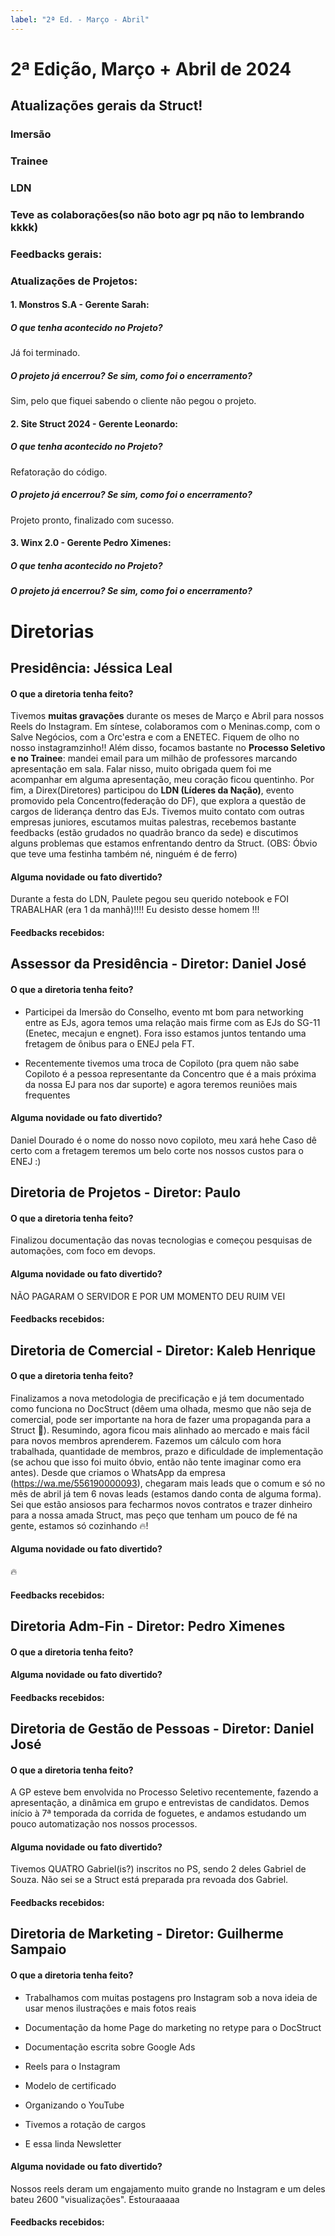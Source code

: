 ```yaml
---
label: "2ª Ed. - Março - Abril"
---
```



# 2ª Edição, Março + Abril de 2024

## Atualizações gerais da Struct!

### Imersão

### Trainee

### LDN

### Teve as colaborações(so não boto agr pq não to lembrando kkkk)

### Feedbacks gerais:


### Atualizações de Projetos:

#### 1. Monstros S.A - Gerente Sarah:

##### O que tenha acontecido no Projeto?

Já foi terminado.

##### O projeto já encerrou? Se sim, como foi o encerramento?

Sim, pelo que fiquei sabendo o cliente não pegou o projeto.

#### 2. Site Struct 2024 - Gerente Leonardo:

##### O que tenha acontecido no Projeto?

Refatoração do código.

##### O projeto já encerrou? Se sim, como foi o encerramento?

Projeto pronto, finalizado com sucesso.

#### 3. Winx 2.0 - Gerente Pedro Ximenes:

##### O que tenha acontecido no Projeto?


##### O projeto já encerrou? Se sim, como foi o encerramento?

# Diretorias

## Presidência: Jéssica Leal

#### O que a diretoria tenha feito?

Tivemos **muitas gravações** durante os meses de Março e Abril para nossos Reels do Instagram. Em síntese, colaboramos com o Meninas.comp, com o Salve Negócios, com a Orc'estra e com a ENETEC. Fiquem de olho no nosso instagramzinho!!
Além disso, focamos bastante no **Processo Seletivo e no Trainee**: mandei email para um milhão de professores marcando apresentação em sala. Falar nisso, muito obrigada quem foi me acompanhar em alguma apresentação, meu coração ficou quentinho.
Por fim, a Direx(Diretores) participou do **LDN (Líderes da Nação)**, evento promovido pela Concentro(federação do DF), que explora a questão de cargos de liderança dentro das EJs. Tivemos muito contato com outras empresas juniores, escutamos muitas palestras, recebemos bastante feedbacks (estão grudados no quadrão branco da sede) e discutimos alguns problemas que estamos enfrentando dentro da Struct. (OBS: Óbvio que teve uma festinha também né, ninguém é de ferro)

#### Alguma novidade ou fato divertido?

Durante a festa do LDN, Paulete pegou seu querido notebook e FOI TRABALHAR (era 1 da manhã)!!!!
Eu desisto desse homem !!!

#### Feedbacks recebidos:


## Assessor da Presidência - Diretor: Daniel José

#### O que a diretoria tenha feito?

- Participei da Imersão do Conselho, evento mt bom para networking entre as EJs, agora temos uma relação mais firme com as EJs do SG-11 (Enetec, mecajun e engnet). Fora isso estamos juntos tentando uma fretagem de ônibus para o ENEJ pela FT. 

- Recentemente tivemos uma troca de Copiloto (pra quem não sabe Copiloto é a pessoa representante da Concentro que é a mais próxima da nossa EJ para nos dar suporte) e agora teremos reuniões mais frequentes

#### Alguma novidade ou fato divertido?

Daniel Dourado é o nome do nosso novo copiloto, meu xará hehe
Caso dê certo com a fretagem teremos um belo corte nos nossos custos para o ENEJ :)

## Diretoria de Projetos - Diretor: Paulo

#### O que a diretoria tenha feito?

Finalizou documentação das novas tecnologias e começou pesquisas de automações, com foco em devops.

#### Alguma novidade ou fato divertido?

NÃO PAGARAM O SERVIDOR E POR UM MOMENTO DEU RUIM VEI

#### Feedbacks recebidos:

## Diretoria de Comercial - Diretor: Kaleb Henrique

#### O que a diretoria tenha feito?

Finalizamos a nova metodologia de precificação e já tem documentado como funciona no DocStruct (dêem uma olhada, mesmo que não seja de comercial, pode ser importante na hora de fazer uma propaganda para a Struct 👀). Resumindo, agora ficou mais alinhado ao mercado e mais fácil para novos membros aprenderem. Fazemos um cálculo com hora trabalhada, quantidade de membros, prazo e dificuldade de implementação (se achou que isso foi muito óbvio, então não tente imaginar como era antes).
Desde que criamos o WhatsApp da empresa (https://wa.me/556190000093), chegaram mais leads que o comum e só no mês de abril já tem 6 novas leads (estamos dando conta de alguma forma). Sei que estão ansiosos para fecharmos novos contratos e trazer dinheiro para a nossa amada Struct, mas peço que tenham um pouco de fé na gente, estamos só cozinhando 🔥!

#### Alguma novidade ou fato divertido?

🔥

#### Feedbacks recebidos:


## Diretoria Adm-Fin - Diretor: Pedro Ximenes

#### O que a diretoria tenha feito?

#### Alguma novidade ou fato divertido?

#### Feedbacks recebidos:

## Diretoria de Gestão de Pessoas - Diretor: Daniel José

#### O que a diretoria tenha feito?

A GP esteve bem envolvida no Processo Seletivo recentemente, fazendo a apresentação, a dinâmica em grupo e entrevistas de candidatos. Demos início à 7ª temporada da corrida de foguetes, e andamos estudando um pouco automatização nos nossos processos.

#### Alguma novidade ou fato divertido?

Tivemos QUATRO Gabriel(is?) inscritos no PS, sendo 2 deles Gabriel de Souza. Não sei se a Struct está preparada pra revoada dos Gabriel.  

#### Feedbacks recebidos:

## Diretoria de Marketing - Diretor: Guilherme Sampaio

#### O que a diretoria tenha feito?

- Trabalhamos com muitas postagens pro Instagram sob a nova ideia de usar menos ilustrações e mais fotos reais

- Documentação da home Page do marketing no retype para o DocStruct

- Documentação escrita sobre Google Ads

- Reels para o Instagram 

- Modelo de certificado 

- Organizando o YouTube 

- Tivemos a rotação de cargos 

- E essa linda Newsletter 

#### Alguma novidade ou fato divertido?

Nossos reels deram um engajamento muito grande no Instagram e um deles bateu 2600 "visualizações". Estouraaaaa

#### Feedbacks recebidos:


